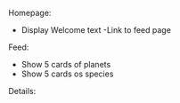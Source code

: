 Homepage:

- Display Welcome text
  -Link to feed page

Feed:

- Show 5 cards of planets
- Show 5 cards os species

Details:

